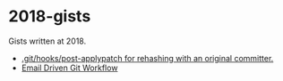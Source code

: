 # 2018-gists
Gists written at 2018.

- [.git/hooks/post-applypatch for rehashing with an original committer.](https://gist.github.com/minhoryang/2342c29f09fb9ef8763bb64be5d029a1)
- [Email Driven Git Workflow](https://gist.github.com/minhoryang/b7ab8a89be7863c2c32a51cbea34daa8)
